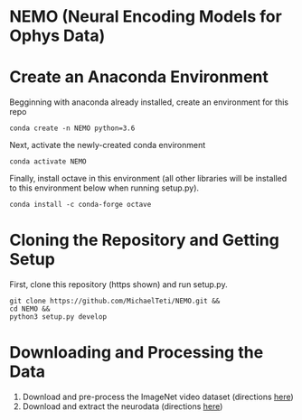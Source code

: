 # NEMO (Neural Encoding Models for Ophys Data)
# Create an Anaconda Environment
Begginning with anaconda already installed, create an environment for this repo 
```
conda create -n NEMO python=3.6
```
Next, activate the newly-created conda environment
```
conda activate NEMO
```
Finally, install octave in this environment (all other libraries will be installed 
to this environment below when running setup.py).
```
conda install -c conda-forge octave
```

# Cloning the Repository and Getting Setup
First, clone this repository (https shown) and run setup.py.
```
git clone https://github.com/MichaelTeti/NEMO.git &&
cd NEMO &&
python3 setup.py develop
```

# Downloading and Processing the Data
1. Download and pre-process the ImageNet video dataset (directions [here](https://github.com/MichaelTeti/NEMO/tree/main/scripts/image_scripts))
2. Download and extract the neurodata (directions [here](https://github.com/MichaelTeti/NEMO/tree/main/scripts/allensdk_scripts))
